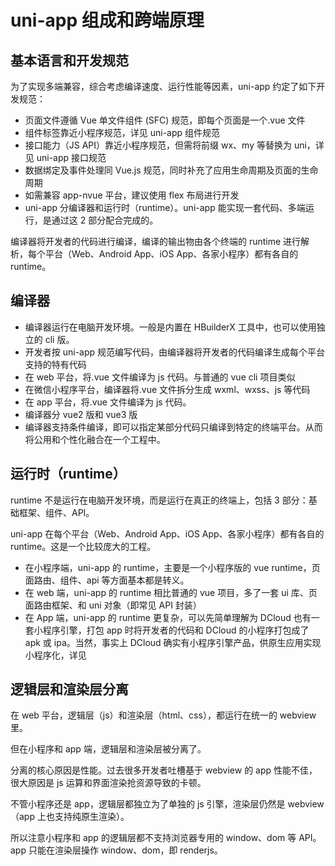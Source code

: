 # uni-app 组成和跨端原理

## 基本语言和开发规范

为了实现多端兼容，综合考虑编译速度、运行性能等因素，uni-app 约定了如下开发规范：

- 页面文件遵循 Vue 单文件组件 (SFC) 规范，即每个页面是一个.vue 文件
- 组件标签靠近小程序规范，详见 uni-app 组件规范
- 接口能力（JS API）靠近小程序规范，但需将前缀 wx、my 等替换为 uni，详见 uni-app 接口规范
- 数据绑定及事件处理同 Vue.js 规范，同时补充了应用生命周期及页面的生命周期
- 如需兼容 app-nvue 平台，建议使用 flex 布局进行开发
- uni-app 分编译器和运行时（runtime）。uni-app 能实现一套代码、多端运行，是通过这 2 部分配合完成的。

编译器将开发者的代码进行编译，编译的输出物由各个终端的 runtime 进行解析，每个平台（Web、Android App、iOS App、各家小程序）都有各自的 runtime。

## 编译器

- 编译器运行在电脑开发环境。一般是内置在 HBuilderX 工具中，也可以使用独立的 cli 版。
- 开发者按 uni-app 规范编写代码，由编译器将开发者的代码编译生成每个平台支持的特有代码
- 在 web 平台，将.vue 文件编译为 js 代码。与普通的 vue cli 项目类似
- 在微信小程序平台，编译器将.vue 文件拆分生成 wxml、wxss、js 等代码
- 在 app 平台，将.vue 文件编译为 js 代码。
- 编译器分 vue2 版和 vue3 版
- 编译器支持条件编译，即可以指定某部分代码只编译到特定的终端平台。从而将公用和个性化融合在一个工程中。

## 运行时（runtime）

runtime 不是运行在电脑开发环境，而是运行在真正的终端上，包括 3 部分：基础框架、组件、API。

uni-app 在每个平台（Web、Android App、iOS App、各家小程序）都有各自的 runtime。这是一个比较庞大的工程。

- 在小程序端，uni-app 的 runtime，主要是一个小程序版的 vue runtime，页面路由、组件、api 等方面基本都是转义。
- 在 web 端，uni-app 的 runtime 相比普通的 vue 项目，多了一套 ui 库、页面路由框架、和 uni 对象（即常见 API 封装）
- 在 App 端，uni-app 的 runtime 更复杂，可以先简单理解为 DCloud 也有一套小程序引擎，打包 app 时将开发者的代码和 DCloud 的小程序打包成了 apk 或 ipa。当然，事实上 DCloud 确实有小程序引擎产品，供原生应用实现小程序化，详见

## 逻辑层和渲染层分离

在 web 平台，逻辑层（js）和渲染层（html、css），都运行在统一的 webview 里。

但在小程序和 app 端，逻辑层和渲染层被分离了。

分离的核心原因是性能。过去很多开发者吐槽基于 webview 的 app 性能不佳，很大原因是 js 运算和界面渲染抢资源导致的卡顿。

不管小程序还是 app，逻辑层都独立为了单独的 js 引擎，渲染层仍然是 webview（app 上也支持纯原生渲染）。

所以注意小程序和 app 的逻辑层都不支持浏览器专用的 window、dom 等 API。app 只能在渲染层操作 window、dom，即 renderjs。
